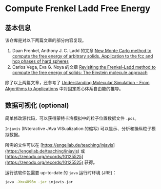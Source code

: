 # Compute Frenkel Ladd Free Energy

## 基本信息

该仓库是对以下两篇文章的部分内容复现。

1. Daan Frenkel, Anthony J. C. Ladd 的文章 [New Monte Carlo method to compute the free energy of arbitrary solids. Application to the fcc and hcp phases of hard spheres](https://pubs.aip.org/aip/jcp/article-abstract/81/7/3188/91565/New-Monte-Carlo-method-to-compute-the-free-energy)
2. Carlos Vega, Eva G. Noya 的文章 [Revisiting the Frenkel-Ladd method to compute the free energy of solids: The Einstein molecule approach](https://pubs.aip.org/aip/jcp/article/127/15/154113/914715/Revisiting-the-Frenkel-Ladd-method-to-compute-the)

除了以上两篇文章，还参考了 [Understanding Molecular Simulation - From Algorithms to Applications](https://www.sciencedirect.com/book/9780323902922/understanding-molecular-simulation) 中对固定质心体系自由能的推导。

## 数据可视化 (optional)

简单修改源代码，可以获得蒙特卡洛模拟中的粒子位置数据文件 `.pos`。

`Injavis` (INteractive JAva VISualization 的缩写) 可以显示、分析和操纵粒子模拟数据。

所需的文件可以在 [https://engellab.de/teaching/injavis](https://engellab.de/teaching/injavis) 或 [https://zenodo.org/records/10125525](https://zenodo.org/records/10125525) 获得。

运行该软件包需要 up-to-date 的 `java` 运行时环境 (JRE)：

```bash
java -Xmx4096m -jar injavis.jar
```
